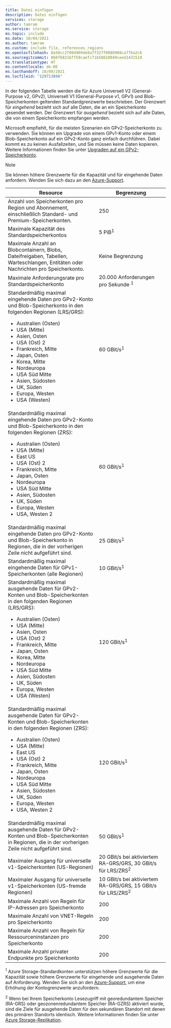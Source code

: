 ```yaml
---
title: Datei einfügen
description: Datei einfügen
services: storage
author: tamram
ms.service: storage
ms.topic: include
ms.date: 10/04/2021
ms.author: tamram
ms.custom: include file, references_regions
ms.openlocfilehash: 8a50cc2f09d9094e8a7f327f0088988ca776a2c6
ms.sourcegitcommit: 860f6821bff59caefc71b50810949ceed1431510
ms.translationtype: HT
ms.contentlocale: de-DE
ms.lasthandoff: 10/09/2021
ms.locfileid: "129713898"
---
```

In der folgenden Tabelle werden die für Azure Universell V2 (General-Purpose v2, GPv2), Universell V1 (General-Purpose v1, GPv1) und Blob-Speicherkonten geltenden Standardgrenzwerte beschrieben. Der Grenzwert für *eingehend* bezieht sich auf alle Daten, die an ein Speicherkonto gesendet werden. Der Grenzwert für *ausgehend* bezieht sich auf alle Daten, die von einem Speicherkonto empfangen werden.

Microsoft empfiehlt, für die meisten Szenarien ein GPv2-Speicherkonto zu verwenden. Sie können ein Upgrade von einem GPv1-Konto oder einem Blob-Speicherkonto auf ein GPv2-Konto ganz einfach durchführen. Dabei kommt es zu keinen Ausfallzeiten, und Sie müssen keine Daten kopieren. Weitere Informationen finden Sie unter [Upgraden auf ein GPv2-Speicherkonto](../articles/storage/common/storage-account-upgrade.md).

> [!NOTE]
> Sie können höhere Grenzwerte für die Kapazität und für eingehende Daten anfordern. Wenden Sie sich dazu an den [Azure-Support](https://azure.microsoft.com/support/faq/).

| Resource | Begrenzung |
|--|--|
| Anzahl von Speicherkonten pro Region und Abonnement, einschließlich Standard- und Premium-Speicherkonten. | 250 |
| Maximale Kapazität des Standardspeicherkontos | 5 PiB<sup>1</sup> |
| Maximale Anzahl an Blobcontainern, Blobs, Dateifreigaben, Tabellen, Warteschlangen, Entitäten oder Nachrichten pro Speicherkonto. | Keine Begrenzung |
| Maximale Anforderungsrate pro Standardspeicherkonto | 20.000 Anforderungen pro Sekunde <sup>1</sup> |
| Standardmäßig maximal eingehende Daten pro GPv2-Konto und Blob-Speicherkonto in den folgenden Regionen (LRS/GRS):<br /><ul><li>Australien (Osten)</li><li>USA (Mitte)</li><li>Asien, Osten</li><li>USA (Ost) 2</li><li>Frankreich, Mitte</li><li>Japan, Osten</li><li>Korea, Mitte</li><li>Nordeuropa</li><li>USA Süd Mitte</li><li>Asien, Südosten</li><li>UK, Süden</li><li>Europa, Westen</li><li>USA (Westen)</li></ul> | 60 GBit/s<sup>1</sup> |
| Standardmäßig maximal eingehende Daten pro GPv2-Konto und Blob-Speicherkonto in den folgenden Regionen (ZRS):<br /><ul><li>Australien (Osten)</li><li>USA (Mitte)</li><li>East US</li><li>USA (Ost) 2</li><li>Frankreich, Mitte</li><li>Japan, Osten</li><li>Nordeuropa</li><li>USA Süd Mitte</li><li>Asien, Südosten</li><li>UK, Süden</li><li>Europa, Westen</li><li>USA, Westen 2</li></ul> | 60 GBit/s<sup>1</sup> |
| Standardmäßig maximal eingehende Daten pro GPv2-Konto und Blob-Speicherkonto in Regionen, die in der vorherigen Zeile nicht aufgeführt sind. | 25 GBit/s<sup>1</sup> |
| Standardmäßig maximal eingehende Daten für GPv1-Speicherkonten (alle Regionen) | 10 GBit/s<sup>1</sup> |
| Standardmäßig maximal ausgehende Daten für GPv2-Konten und Blob-Speicherkonten in den folgenden Regionen (LRS/GRS):<br /><ul><li>Australien (Osten)</li><li>USA (Mitte)</li><li>Asien, Osten</li><li>USA (Ost) 2</li><li>Frankreich, Mitte</li><li>Japan, Osten</li><li>Korea, Mitte</li><li>Nordeuropa</li><li>USA Süd Mitte</li><li>Asien, Südosten</li><li>UK, Süden</li><li>Europa, Westen</li><li>USA (Westen)</li></ul> | 120 GBit/s<sup>1</sup> |
| Standardmäßig maximal ausgehende Daten für GPv2-Konten und Blob-Speicherkonten in den folgenden Regionen (ZRS): <ul><li>Australien (Osten)</li><li>USA (Mitte)</li><li>East US</li><li>USA (Ost) 2</li><li>Frankreich, Mitte</li><li>Japan, Osten</li><li>Nordeuropa</li><li>USA Süd Mitte</li><li>Asien, Südosten</li><li>UK, Süden</li><li>Europa, Westen</li><li>USA, Westen 2</li></ul> | 120 GBit/s<sup>1</sup> |
| Standardmäßig maximal ausgehende Daten für GPv2-Konten und Blob-Speicherkonten in Regionen, die in der vorherigen Zeile nicht aufgeführt sind. | 50 GBit/s<sup>1</sup> |
| Maximaler Ausgang für universelle v1-Speicherkonten (US-Regionen) | 20 GBit/s bei aktiviertem RA-GRS/GRS, 30 GBit/s für LRS/ZRS<sup>2</sup> |
| Maximaler Ausgang für universelle v1-Speicherkonten (US-fremde Regionen) | 10 GBit/s bei aktiviertem RA-GRS/GRS, 15 GBit/s für LRS/ZRS<sup>2</sup> |
| Maximale Anzahl von Regeln für IP-Adressen pro Speicherkonto | 200 |
| Maximale Anzahl von VNET-Regeln pro Speicherkonto | 200 |
| Maximale Anzahl von Regeln für Ressourceninstanzen pro Speicherkonto | 200 |
| Maximale Anzahl privater Endpunkte pro Speicherkonto | 200 |

<sup>1</sup> Azure Storage-Standardkonten unterstützen höhere Grenzwerte für die Kapazität sowie höhere Grenzwerte für eingehende und ausgehende Daten auf Anforderung. Wenden Sie sich an den [Azure-Support](https://azure.microsoft.com/support/faq/), um eine Erhöhung der Kontogrenzwerte anzufordern.

<sup>2</sup> Wenn bei Ihrem Speicherkonto Lesezugriff mit georedundantem Speicher (RA-GRS) oder geozonenredundantem Speicher (RA-GZRS) aktiviert wurde, sind die Ziele für ausgehende Daten für den sekundären Standort mit denen des primären Standorts identisch. Weitere Informationen finden Sie unter [Azure Storage-Replikation](../articles/storage/common/storage-redundancy.md).

